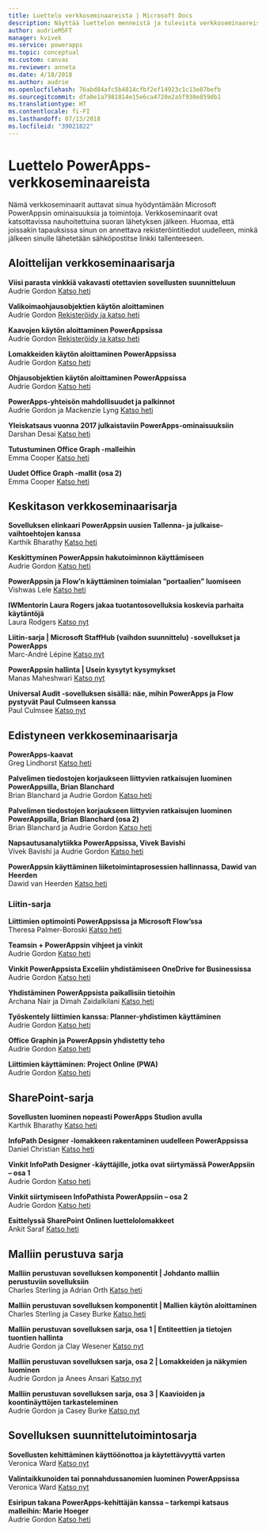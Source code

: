 ```yaml
---
title: Luettelo verkkoseminaareista | Microsoft Docs
description: Näyttää luettelon menneistä ja tulevista verkkoseminaareista, mukaan lukien niiden ajan, päivämäärän ja käsitellyt aiheet.
author: audrieMSFT
manager: kvivek
ms.service: powerapps
ms.topic: conceptual
ms.custom: canvas
ms.reviewer: anneta
ms.date: 4/18/2018
ms.author: audrie
ms.openlocfilehash: 76abd84afc5b4814cfbf2ef14923c1c13e87befb
ms.sourcegitcommit: dfa0e1a7981814e15e6ca4720e2a5f930e859db1
ms.translationtype: HT
ms.contentlocale: fi-FI
ms.lasthandoff: 07/13/2018
ms.locfileid: "39021822"
---
```

# <a name="powerapps-webinar-listing"></a>Luettelo PowerApps-verkkoseminaareista #
Nämä verkkoseminaarit auttavat sinua hyödyntämään Microsoft PowerAppsin ominaisuuksia ja toimintoja. Verkkoseminaarit ovat katsottavissa nauhoitettuina suoran lähetyksen jälkeen. Huomaa, että joissakin tapauksissa sinun on annettava rekisteröintitiedot uudelleen, minkä jälkeen sinulle lähetetään sähköpostitse linkki tallenteeseen. 

## <a name="beginner-webinar-series"></a>Aloittelijan verkkoseminaarisarja ##
**Viisi parasta vinkkiä vakavasti otettavien sovellusten suunnitteluun**
<br>Audrie Gordon [Katso heti](https://powerusers.microsoft.com/t5/Live-Events-and-Webinars/Top-5-tips-for-designing-and-building-PowerApps-that-mean/m-p/116843)

**Valikoimaohjausobjektien käytön aloittaminen**
<br>Audrie Gordon [Rekisteröidy ja katso heti](https://info.microsoft.com/US-EAD-WBNR-FY17-02Feb-28-GettingStartedwithPowerAppsGalleries300759_01Registration-ForminBody.html)

**Kaavojen käytön aloittaminen PowerAppsissa**
<br>Audrie Gordon [Rekisteröidy ja katso heti](https://info.microsoft.com/US-EAD-WBNR-FY17-03Mar-14-GettingStartedwithPowerAppsFormulas300770_01Registration-ForminBody.html)

**Lomakkeiden käytön aloittaminen PowerAppsissa**
<br>Audrie Gordon [Katso heti](https://powerusers.microsoft.com/t5/Live-Events-and-Webinars/Getting-Started-with-PowerApp-Forms/m-p/116842)

**Ohjausobjektien käytön aloittaminen PowerAppsissa**
<br>Audrie Gordon [Katso heti](https://powerusers.microsoft.com/t5/Live-Events-and-Webinars/Introduction-to-PowerApps-Controls/m-p/116844)

**PowerApps-yhteisön mahdollisuudet ja palkinnot**
<br> Audrie Gordon ja Mackenzie Lyng [Katso heti](https://powerusers.microsoft.com/t5/Live-Events-and-Webinars/PowerApps-Community-Opportunities-and-Rewards/m-p/116856)

**Yleiskatsaus vuonna 2017 julkaistaviin PowerApps-ominaisuuksiin**
<br>Darshan Desai [Katso heti](https://powerusers.microsoft.com/t5/Live-Events-and-Webinars/Overview-of-PowerApps-Feature-Releases-for-2017/m-p/116858)

**Tutustuminen Office Graph -malleihin**
<br>Emma Cooper [Katso heti](https://powerusers.microsoft.com/t5/Live-Events-and-Webinars/Getting-Started-New-Office-Graph-Templates-Part-1-by-Emma-Cooper/m-p/81860)

**Uudet Office Graph -mallit (osa 2)**
<br>Emma Cooper [Katso heti](https://powerusers.microsoft.com/t5/Live-Events-and-Webinars/Getting-Started-New-Office-Graph-Templates-Part-2-by-Emma-Cooper/m-p/116840)

## <a name="intermediate-webinar-series"></a>Keskitason verkkoseminaarisarja ##
**Sovelluksen elinkaari PowerAppsin uusien Tallenna- ja julkaise-vaihtoehtojen kanssa**
<br>Karthik Bharathy [Katso heti](https://powerusers.microsoft.com/t5/Live-Events-and-Webinars/Application-LIfecycle-with-the-new-Save-and-publish-options-in/m-p/116860)

**Keskittyminen PowerAppsin hakutoiminnon käyttämiseen**
<br>Audrie Gordon [Katso heti](https://powerusers.microsoft.com/t5/Live-Events-and-Webinars/PowerApps-Focus-on-Using-the-Lookup-Function/m-p/116866)

**PowerAppsin ja Flow’n käyttäminen toimialan ”portaalien” luomiseen**
<br>Vishwas Lele [Katso heti](https://powerusers.microsoft.com/t5/Live-Events-and-Webinars/Using-PowerApps-and-Flow-to-create-Line-of-Business-portals-by/m-p/116869)

**IWMentorin Laura Rogers jakaa tuotantosovelluksia koskevia parhaita käytäntöjä**
<br>Laura Rodgers [Katso nyt](https://powerusers.microsoft.com/t5/Live-Events-and-Webinars/Laura-Rogers-from-IWMentor-Shares-Best-Practices-for-Production/m-p/116871)

**Liitin-sarja | Microsoft StaffHub (vaihdon suunnittelu) -sovellukset ja PowerApps**
<br>Marc-André Lépine [Katso nyt](https://powerusers.microsoft.com/t5/Live-Events-and-Webinars/Connector-Series-Shift-Scheduling-Apps-with-PowerApps-StaffHub/m-p/122036)

**PowerAppsin hallinta | Usein kysytyt kysymykset**
<br>Manas Maheshwari [Katso nyt](https://powerusers.microsoft.com/t5/Live-Events-and-Webinars/PowerApps-Administration-FAQ/m-p/127369#M44)

**Universal Audit -sovelluksen sisällä: näe, mihin PowerApps ja Flow pystyvät Paul Culmseen kanssa**
<br>Paul Culmsee [Katso nyt](https://powerusers.microsoft.com/t5/Live-Events-and-Webinars/Inside-the-Universal-Audit-App-See-what-PowerApps-and-Flow-are/m-p/127370#M45)

## <a name="advanced-webinar-series"></a>Edistyneen verkkoseminaarisarja ##
**PowerApps-kaavat**
<br>Greg Lindhorst [Katso heti](https://powerusers.microsoft.com/t5/Live-Events-and-Webinars/Deep-dive-on-formulas-by-Greg-Lindhorst/m-p/116899)

**Palvelimen tiedostojen korjaukseen liittyvien ratkaisujen luominen PowerAppsilla, Brian Blanchard**
<br>Brian Blanchard ja Audrie Gordon [Katso heti](https://powerusers.microsoft.com/t5/Live-Events-and-Webinars/Building-Server-Patching-Solutions-with-PowerApps-by-Brian/m-p/116901)

**Palvelimen tiedostojen korjaukseen liittyvien ratkaisujen luominen PowerAppsilla, Brian Blanchard (osa 2)**
<br>Brian Blanchard ja Audrie Gordon [Katso heti](https://powerusers.microsoft.com/t5/Live-Events-and-Webinars/Building-Server-Patching-Solutions-with-PowerApps-by-Brian/m-p/116902)

**Napsautusanalytiikka PowerAppsissa, Vivek Bavishi**
<br>Vivek Bavishi ja Audrie Gordon [Katso heti](https://powerusers.microsoft.com/t5/Live-Events-and-Webinars/Click-Through-PowerApps-Analytics-by-Vivek-Bavishi/m-p/116906)

 **PowerAppsin käyttäminen liiketoimintaprosessien hallinnassa, Dawid van Heerden**
<br>Dawid van Heerden [Katso heti](https://powerusers.microsoft.com/t5/Live-Events-and-Webinars/Using-PowerApps-and-Flow-for-Business-Process-Management/m-p/116907)

### <a name="connector-series"></a>Liitin-sarja ###
**Liittimien optimointi PowerAppsissa ja Microsoft Flow’ssa**
<br>Theresa Palmer-Boroski [Katso heti](https://powerusers.microsoft.com/t5/Live-Events-and-Webinars/Optimizing-Connectors-in-PowerApps-and-Microsoft-Flow-by-Theresa/m-p/116874)

**Teamsin + PowerAppsin vihjeet ja vinkit**
<br>Audrie Gordon [Katso heti](https://powerusers.microsoft.com/t5/Live-Events-and-Webinars/Teams-PowerApps-Tips-and-Tricks/m-p/116846)

**Vinkit PowerAppsista Exceliin yhdistämiseen OneDrive for Businessissa**
<br>Audrie Gordon [Katso heti](https://powerusers.microsoft.com/t5/Live-Events-and-Webinars/Pro-tips-for-connecting-to-Excel-from-PowerApps-by-Audrie-Gordon/m-p/116881)

**Yhdistäminen PowerAppsista paikallisiin tietoihin**
<br>Archana Nair ja Dimah Zaidalkilani [Katso heti](https://powerusers.microsoft.com/t5/Live-Events-and-Webinars/Connecting-to-On-Premises-Data-from-PowerApps/m-p/116885)

**Työskentely liittimien kanssa: Planner-yhdistimen käyttäminen**
<br> Audrie Gordon [Katso heti](https://powerusers.microsoft.com/t5/Live-Events-and-Webinars/Using-the-Planner-Connector/m-p/116886)

**Office Graphin ja PowerAppsin yhdistetty teho**
<br>Audrie Gordon [Katso heti](https://powerusers.microsoft.com/t5/Live-Events-and-Webinars/The-Power-of-Office-Graph-with-PowerApps/m-p/116888)

**Liittimien käyttäminen: Project Online (PWA)**
<br>Audrie Gordon [Katso heti](https://powerusers.microsoft.com/t5/Live-Events-and-Webinars/Connecting-to-Project-Online-PWA/m-p/116889)

## <a name="sharepoint-series"></a>SharePoint-sarja ##
**Sovellusten luominen nopeasti PowerApps Studion avulla**
<br>Karthik Bharathy [Katso heti](https://powerusers.microsoft.com/t5/Live-Events-and-Webinars/Rapidly-build-applications-with-PowerApps-Studio/m-p/116849)

**InfoPath Designer -lomakkeen rakentaminen uudelleen PowerAppsissa**
<br>Daniel Christian [Katso heti](https://powerusers.microsoft.com/t5/Live-Events-and-Webinars/Rebuilding-an-InfoPath-Designer-Form/m-p/116909)

**Vinkit InfoPath Designer -käyttäjille, jotka ovat siirtymässä PowerAppsiin – osa 1**
<br>Audrie Gordon [Katso heti](https://powerusers.microsoft.com/t5/Live-Events-and-Webinars/Tips-for-InfoPath-Designers-Transitioning-to-PowerApps-Part-1/m-p/116910)

**Vinkit siirtymiseen InfoPathista PowerAppsiin – osa 2**
<br>Audrie Gordon [Katso heti](https://powerusers.microsoft.com/t5/Live-Events-and-Webinars/Tips-for-InfoPath-Designers-Transitioning-to-PowerApps-Part-2/m-p/116912)

**Esittelyssä SharePoint Onlinen luettelolomakkeet**
<br>Ankit Saraf [Katso heti](https://powerusers.microsoft.com/t5/Live-Events-and-Webinars/Introducing-List-Forms-in-SharePoint-Online/m-p/116916)

## <a name="model-driven-series"></a>Malliin perustuva sarja ##
**Malliin perustuvan sovelluksen komponentit | Johdanto malliin perustuviin sovelluksiin**
<br>Charles Sterling ja Adrian Orth [Katso heti](https://powerusers.microsoft.com/t5/Live-Events-and-Webinars/Model-Driven-App-Series-Introduction-to-Model-Driven-Apps/m-p/116820)

**Malliin perustuvan sovelluksen komponentit | Mallien käytön aloittaminen**
<br>Charles Sterling ja Casey Burke [Katso heti](https://powerusers.microsoft.com/t5/Live-Events-and-Webinars/Understanding-Model-Driven-App-Templates/m-p/116833)

**Malliin perustuvan sovelluksen sarja, osa 1 | Entiteettien ja tietojen tuontien hallinta**
<br>Audrie Gordon ja Clay Wesener [Katso nyt](https://powerusers.microsoft.com/t5/Live-Events-and-Webinars/Model-Driven-App-Components-Part-1-Managing-Entities-and-Data/m-p/116837)

**Malliin perustuvan sovelluksen sarja, osa 2 | Lomakkeiden ja näkymien luominen**
<br>Audrie Gordon ja Anees Ansari [Katso nyt](https://powerusers.microsoft.com/t5/Live-Events-and-Webinars/Model-Driven-App-Components-Part-2-Creating-Forms-and-Views-with/m-p/116838)

**Malliin perustuvan sovelluksen sarja, osa 3 | Kaavioiden ja koontinäyttöjen tarkasteleminen**
<br>Audrie Gordon ja Casey Burke [Katso nyt](https://powerusers.microsoft.com/t5/Live-Events-and-Webinars/Model-Driven-App-Components-Part-3-Exploring-Charts-and/m-p/119732)

## <a name="app-designer-series"></a>Sovelluksen suunnittelutoimintosarja ##
**Sovellusten kehittäminen käyttöönottoa ja käytettävyyttä varten**
<br>Veronica Ward [Katso nyt](https://powerusers.microsoft.com/t5/Live-Events-and-Webinars/Building-Apps-for-Adoption-and-Usability-with-Veronica-Ward/m-p/117625#M38)

**Valintaikkunoiden tai ponnahdussanomien luominen PowerAppsissa**
<br>Veronica Ward [Katso nyt](https://powerusers.microsoft.com/t5/Live-Events-and-Webinars/Building-Dialogs-in-PowerApps-by-Veronica-Ward/m-p/117627#M39)

**Esiripun takana PowerApps-kehittäjän kanssa – tarkempi katsaus malleihin: Marie Hoeger**
<br>Audrie Gordon [Katso heti](https://powerusers.microsoft.com/t5/Live-Events-and-Webinars/Developer-Intro-and-Discussing-Templates/m-p/116848)
